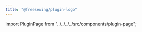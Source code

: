 ```yaml
---
title: "@freesewing/plugin-logo"
---
```


import PluginPage from "../../../../src/components/plugin-page";

<PluginPage plugin="logo" />
